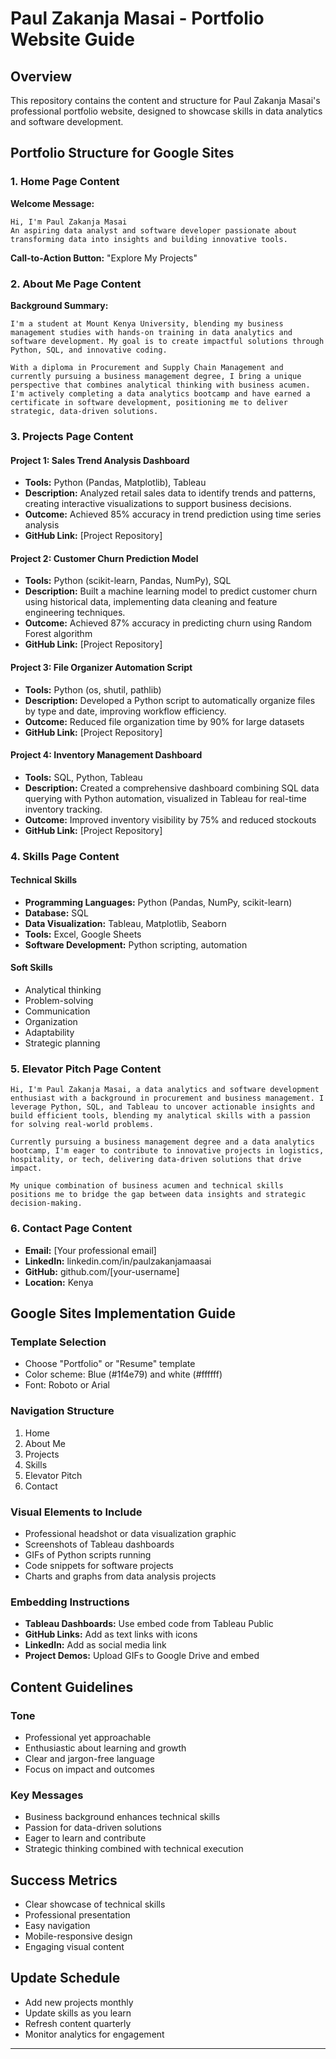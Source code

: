 # Paul Zakanja Masai - Portfolio Website Guide

## Overview
This repository contains the content and structure for Paul Zakanja Masai's professional portfolio website, designed to showcase skills in data analytics and software development.

## Portfolio Structure for Google Sites

### 1. Home Page Content
**Welcome Message:**
```
Hi, I'm Paul Zakanja Masai
An aspiring data analyst and software developer passionate about transforming data into insights and building innovative tools.
```

**Call-to-Action Button:** "Explore My Projects"

### 2. About Me Page Content
**Background Summary:**
```
I'm a student at Mount Kenya University, blending my business management studies with hands-on training in data analytics and software development. My goal is to create impactful solutions through Python, SQL, and innovative coding.

With a diploma in Procurement and Supply Chain Management and currently pursuing a business management degree, I bring a unique perspective that combines analytical thinking with business acumen. I'm actively completing a data analytics bootcamp and have earned a certificate in software development, positioning me to deliver strategic, data-driven solutions.
```

### 3. Projects Page Content

#### Project 1: Sales Trend Analysis Dashboard
- **Tools:** Python (Pandas, Matplotlib), Tableau
- **Description:** Analyzed retail sales data to identify trends and patterns, creating interactive visualizations to support business decisions.
- **Outcome:** Achieved 85% accuracy in trend prediction using time series analysis
- **GitHub Link:** [Project Repository]

#### Project 2: Customer Churn Prediction Model
- **Tools:** Python (scikit-learn, Pandas, NumPy), SQL
- **Description:** Built a machine learning model to predict customer churn using historical data, implementing data cleaning and feature engineering techniques.
- **Outcome:** Achieved 87% accuracy in predicting churn using Random Forest algorithm
- **GitHub Link:** [Project Repository]

#### Project 3: File Organizer Automation Script
- **Tools:** Python (os, shutil, pathlib)
- **Description:** Developed a Python script to automatically organize files by type and date, improving workflow efficiency.
- **Outcome:** Reduced file organization time by 90% for large datasets
- **GitHub Link:** [Project Repository]

#### Project 4: Inventory Management Dashboard
- **Tools:** SQL, Python, Tableau
- **Description:** Created a comprehensive dashboard combining SQL data querying with Python automation, visualized in Tableau for real-time inventory tracking.
- **Outcome:** Improved inventory visibility by 75% and reduced stockouts
- **GitHub Link:** [Project Repository]

### 4. Skills Page Content

#### Technical Skills
- **Programming Languages:** Python (Pandas, NumPy, scikit-learn)
- **Database:** SQL
- **Data Visualization:** Tableau, Matplotlib, Seaborn
- **Tools:** Excel, Google Sheets
- **Software Development:** Python scripting, automation

#### Soft Skills
- Analytical thinking
- Problem-solving
- Communication
- Organization
- Adaptability
- Strategic planning

### 5. Elevator Pitch Page Content
```
Hi, I'm Paul Zakanja Masai, a data analytics and software development enthusiast with a background in procurement and business management. I leverage Python, SQL, and Tableau to uncover actionable insights and build efficient tools, blending my analytical skills with a passion for solving real-world problems.

Currently pursuing a business management degree and a data analytics bootcamp, I'm eager to contribute to innovative projects in logistics, hospitality, or tech, delivering data-driven solutions that drive impact.

My unique combination of business acumen and technical skills positions me to bridge the gap between data insights and strategic decision-making.
```

### 6. Contact Page Content
- **Email:** [Your professional email]
- **LinkedIn:** linkedin.com/in/paulzakanjamaasai
- **GitHub:** github.com/[your-username]
- **Location:** Kenya

## Google Sites Implementation Guide

### Template Selection
- Choose "Portfolio" or "Resume" template
- Color scheme: Blue (#1f4e79) and white (#ffffff)
- Font: Roboto or Arial

### Navigation Structure
1. Home
2. About Me
3. Projects
4. Skills
5. Elevator Pitch
6. Contact

### Visual Elements to Include
- Professional headshot or data visualization graphic
- Screenshots of Tableau dashboards
- GIFs of Python scripts running
- Code snippets for software projects
- Charts and graphs from data analysis projects

### Embedding Instructions
- **Tableau Dashboards:** Use embed code from Tableau Public
- **GitHub Links:** Add as text links with icons
- **LinkedIn:** Add as social media link
- **Project Demos:** Upload GIFs to Google Drive and embed

## Content Guidelines

### Tone
- Professional yet approachable
- Enthusiastic about learning and growth
- Clear and jargon-free language
- Focus on impact and outcomes

### Key Messages
- Business background enhances technical skills
- Passion for data-driven solutions
- Eager to learn and contribute
- Strategic thinking combined with technical execution

## Success Metrics
- Clear showcase of technical skills
- Professional presentation
- Easy navigation
- Mobile-responsive design
- Engaging visual content

## Update Schedule
- Add new projects monthly
- Update skills as you learn
- Refresh content quarterly
- Monitor analytics for engagement

---
